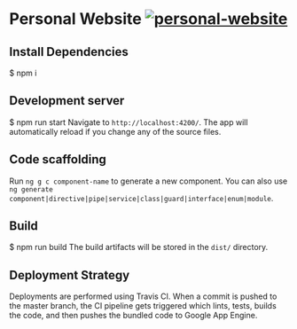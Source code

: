# Personal Website [![personal-website](https://github.com/schulzetenberg/personal-website/actions/workflows/build.yaml/badge.svg)](https://github.com/schulzetenberg/personal-website/actions/workflows/build.yaml)

## Install Dependencies
$ npm i

## Development server
$ npm run start
Navigate to `http://localhost:4200/`. The app will automatically reload if you change any of the source files.

## Code scaffolding
Run `ng g c component-name` to generate a new component. You can also use `ng generate component|directive|pipe|service|class|guard|interface|enum|module`.

## Build
$ npm run build
The build artifacts will be stored in the `dist/` directory.

## Deployment Strategy
Deployments are performed using Travis CI. When a commit is pushed to the master branch, the CI pipeline gets triggered which lints, tests, builds the code, and then pushes the bundled code to Google App Engine.
